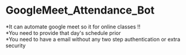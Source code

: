 # GoogleMeet_Attendance_Bot
*It can automate google meet so it for online classes !! <br>
*You need to provide that day's schedule prior<br>
*You need to have a email without any two step authentication or extra security
